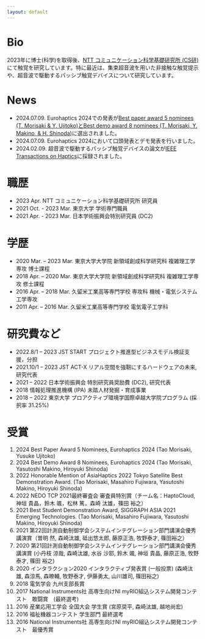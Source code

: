 ```yaml
---
layout: default
---
```

# Bio 
2023年に博士(科学)を取得後、[NTT コミュニケーション科学基礎研究所 (CS研)](https://www.rd.ntt/cs/team_project/human/interface/)にて触覚を研究しています。特に最近は、集束超音波を用いた非接触な触覚提示や、超音波で駆動するパッシブ触覚デバイスについて研究しています。

# News
- 2024.07.09. Eurohaptics 2024での発表が[Best paper award 5 nominees (T. Morisaki & Y. Ujitoko)とBest demo award 8 nominees (T. Morisaki, Y. Makino, & H. Shinoda)](https://eurohaptics.org/ehc2024/award/)に選出されました。
- 2024.07.09. Eurohaptics 2024において口頭発表とデモ発表を行いました。
- 2024.02.09. 超音波で駆動するパッシブ触覚デバイスの論文が[IEEE Transactions on Haptics](https://ieeexplore.ieee.org/document/10428111)に採録されました。

# 職歴
- 2023 Apr.              NTT コミュニケーション科学基礎研究所 研究員
- 2021 Oct.  - 2023 Mar. 東京大学 学術専門職員
- 2021 Apr.  - 2023 Mar. 日本学術振興会特別研究員 (DC2)    

# 学歴
- 2020 Mar. – 2023 Mar.  東京大学大学院 新領域創成科学研究科 複雑理工学専攻 博士課程
- 2018 Apr. – 2020 Mar.  東京大学大学院 新領域創成科学研究科 複雑理工学専攻 修士課程
- 2016 Apr. – 2018 Mar.  久留米工業高等専門学校 専攻科 機械・電気システム工学専攻
- 2011 Apr. – 2016 Mar.  久留米工業高等専門学校 電気電子工学科 

# 研究費など
- 2022.8/1 – 2023  JST START プロジェクト推進型ビジネスモデル検証支援，分担
- 2021.10/1 – 2023  JST ACT-X リアル空間を強靭にするハードウェアの未来, 研究代表
- 2021 – 2022       日本学術振興会 特別研究員奨励費 (DC2), 研究代表
- 2018              情報処理推進機構 (IPA) 未踏人材発掘・育成事業
- 2018 – 2022       東京大学 プロアクティブ環境学国際卓越大学院プログラム (採択率 31.25%)       

# 受賞
 1. 2024 Best Paper Award 5 Nominees, Eurohaptics 2024 (Tao Morisaki, Yusuke Ujitoko)
 1. 2024 Best Demo Award 8 Nominees, Eurohaptics 2024 (Tao Morisaki, Yasutoshi Makino, Hiroyuki Shinoda)
 1. 2022 Honorable Mention of AsiaHaptics 2022 Tokyo Satellite Best Demonstration Award. (Tao Morisaki, Masahiro Fujiwara, Yasutoshi Makino, Hiroyuki Shinoda)
 1. 2022 NEDO TCP 2021最終審査会 審査員特別賞（チーム名：HaptoCloud, 神垣 貴晶，鈴木 颯，松林 篤，森崎 汰雄，篠田 裕之）
 1. 2021 Best Student Demonstration Award, SIGGRAPH ASIA 2021 Emerging Technologies. (Tao Morisaki, Masahiro Fujiwara, Yasutoshi Makino, Hiroyuki Shinoda)
 1. 2021 第22回計測自動制御学会システムインテグレーション部門講演会優秀講演賞（曽明 然, 森崎汰雄, 砥出悠太郎, 藤原正浩, 牧野泰才, 篠田裕之）
 1. 2020 第21回計測自動制御学会システムインテグレーション部門講演会優秀講演賞 (小丹枝 涼哉, 森崎汰雄, 水谷 沙耶, 鈴木 颯, 神垣 貴晶, 藤原正浩, 牧野泰才, 篠田 裕之)
 1. 2020 インタラクション2020 インタラクティブ発表賞 (一般投票) (森崎汰雄, 森涼馬, 森暸輔, 牧野泰才, 伊藤勇太, 山川雄司, 篠田裕之)
 1. 2018 電気学会 九州支部長賞
 1. 2017 National Instruments社 高専生向けNI myRIO組込システム開発コンテスト　敢闘賞　(最終選考)
 1. 2016 産業応用工学会 全国大会 学生賞 (宮原奨平, 森崎汰雄, 越地尚宏)
 1. 2016 福祉機器コンテスト 学生部門 最終選考
 1. 2016 National Instruments社 高専生向けNI myRIO組込システム開発コンテスト　最優秀賞

